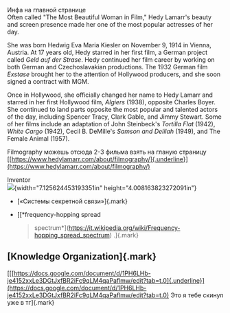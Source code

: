 Инфа на главной странице\
Often called "The Most Beautiful Woman in Film," Hedy Lamarr's beauty
and screen presence made her one of the most popular actresses of her
day.

She was born Hedwig Eva Maria Kiesler on November 9, 1914 in Vienna,
Austria. At 17 years old, Hedy starred in her first film, a German
project called *Geld auf der Strase*. Hedy continued her film career by
working on both German and Czechoslavakian productions. The 1932 German
film *Exstase* brought her to the attention of Hollywood producers, and
she soon signed a contract with MGM.

Once in Hollywood, she officially changed her name to Hedy Lamarr and
starred in her first Hollywood film, *Algiers* (1938), opposite Charles
Boyer. She continued to land parts opposite the most popular and
talented actors of the day, including Spencer Tracy, Clark Gable, and
Jimmy Stewart. Some of her films include an adaptation of John
Steinbeck's *Tortilla Flat* (1942), *White Cargo* (1942), Cecil B.
DeMille's *Samson and Delilah* (1949), and The Female Animal (1957).

Filmography можешь отсюда 2-3 фильма взять на гланую страницу\
[[https://www.hedylamarr.com/about/filmography/]{.underline}](https://www.hedylamarr.com/about/filmography/)

Inventor\
![](media/image1.png){width="7.125624453193351in"
height="4.008163823272091in"}

-   [«Системы секретной связи»]{.mark}

-   [[*frequency-hopping spread
    > spectrum*](https://it.wikipedia.org/wiki/Frequency-hopping_spread_spectrum)
    > .]{.mark}

## **[Knowledge Organization]{.mark}**

[[[https://docs.google.com/document/d/1PH6LHb-je4152xxLe3DGtJxfBR2iFc9qLM4qaPaflmw/edit?tab=t.0]{.underline}](https://docs.google.com/document/d/1PH6LHb-je4152xxLe3DGtJxfBR2iFc9qLM4qaPaflmw/edit?tab=t.0)
Это я тебе скинул уже в тг]{.mark}

